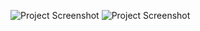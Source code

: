 ![Project Screenshot](assets/temperature-hot.png)
![Project Screenshot](assets/temperature-cold.png)
